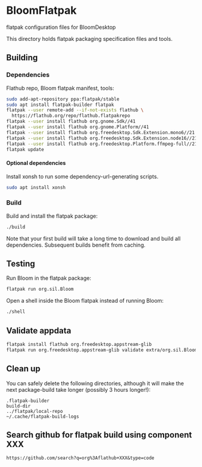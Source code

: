 # BloomFlatpak
flatpak configuration files for BloomDesktop

This directory holds flatpak packaging specification files and tools.

## Building

### Dependencies

Flathub repo, Bloom flatpak manifest, tools:

```bash
sudo add-apt-repository ppa:flatpak/stable
sudo apt install flatpak-builder flatpak
flatpak --user remote-add --if-not-exists flathub \
  https://flathub.org/repo/flathub.flatpakrepo
flatpak --user install flathub org.gnome.Sdk//41
flatpak --user install flathub org.gnome.Platform//41
flatpak --user install flathub org.freedesktop.Sdk.Extension.mono6//21.08
flatpak --user install flathub org.freedesktop.Sdk.Extension.node16//21.08
flatpak --user install flathub org.freedesktop.Platform.ffmpeg-full//21.08
flatpak update
```

#### Optional dependencies

Install xonsh to run some dependency-url-generating scripts.
```bash
sudo apt install xonsh
```

### Build

Build and install the flatpak package:

```bash
./build
```

Note that your first build will take a long time to download and build all
dependencies. Subsequent builds benefit from caching.

## Testing

Run Bloom in the flatpak package:

```bash
flatpak run org.sil.Bloom
```

Open a shell inside the Bloom flatpak instead of running Bloom:

```bash
./shell
```

## Validate appdata

```bash
flatpak install flathub org.freedesktop.appstream-glib
flatpak run org.freedesktop.appstream-glib validate extra/org.sil.Bloom.metainfo.xml
```

## Clean up

You can safely delete the following directories, although it will make the next
package-build take longer (possibly 3 hours longer!):

```
.flatpak-builder
build-dir
../flatpak/local-repo
~/.cache/flatpak-build-logs
```

## Search github for flatpak build using component XXX
```
https://github.com/search?q=org%3Aflathub+XXX&type=code
```
